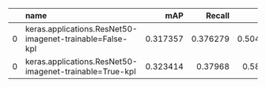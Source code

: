 |    | name                                                     |      mAP |   Recall |     loss |   box_loss |   classification_loss |   percent_boxes_matched_with_anchor |
|---:|:---------------------------------------------------------|---------:|---------:|---------:|-----------:|----------------------:|------------------------------------:|
|  0 | keras.applications.ResNet50-imagenet-trainable=False-kpl | 0.317357 | 0.376279 | 0.504053 |   0.241996 |              0.262057 |                            0.905556 |
|  0 | keras.applications.ResNet50-imagenet-trainable=True-kpl  | 0.323414 | 0.37968  | 0.58322  |   0.24682  |              0.3364   |                            0.905556 |